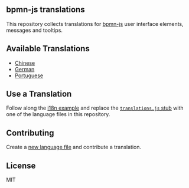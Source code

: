 ## bpmn-js translations

This repository collects translations for [bpmn-js](https://github.com/bpmn-io/bpmn-js) user interface elements, messages and tooltips.


## Available Translations

* [Chinese](./translations/zn.js)
* [German](./translations/de.js)
* [Portuguese](./translations/pt.js)


## Use a Translation

Follow along the [i18n example](https://github.com/bpmn-io/bpmn-js-examples/tree/master/i18n) and replace the [`translations.js` stub](https://github.com/bpmn-io/bpmn-js-examples/blob/master/i18n/app/customTranslate/translations.js) with one of the language files in this repository.


## Contributing

Create a [new language file](https://github.com/bpmn-io/bpmn-js-i18n/new/master/translations) and contribute a translation.


## License

MIT
